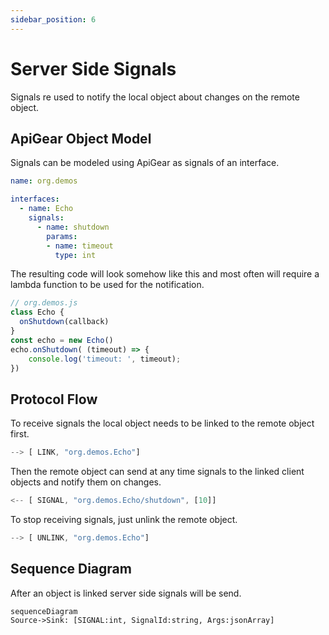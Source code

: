 ```yaml
---
sidebar_position: 6
---
```


# Server Side Signals

Signals re used to  notify the local object about changes on the remote object.

## ApiGear Object Model

Signals can be modeled using ApiGear as signals of an interface.


```yaml
name: org.demos

interfaces:
  - name: Echo
    signals:
      - name: shutdown
        params:
        - name: timeout
          type: int
```

The resulting code will look somehow like this and most often will require a lambda function to be used for the notification.  
```js
// org.demos.js
class Echo {
  onShutdown(callback)	
}
const echo = new Echo()
echo.onShutdown( (timeout) => {
	console.log('timeout: ', timeout);
})
```

## Protocol Flow

To receive signals the local object needs to be linked to the remote object first.


```js
--> [ LINK, "org.demos.Echo"]
```


Then the remote object can send at any time signals to the linked client objects and notify them on changes.

```js
<-- [ SIGNAL, "org.demos.Echo/shutdown", [10]]
```


To stop receiving signals, just unlink the remote object.


```js
--> [ UNLINK, "org.demos.Echo"]
```


## Sequence Diagram

After an object is linked server side signals will be send.

```mermaid
sequenceDiagram
Source->Sink: [SIGNAL:int, SignalId:string, Args:jsonArray]
```